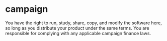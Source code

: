 # campaign
You have the right to run, study, share, copy, and modify the software here, so long as you distribute your product under the same terms.  You are responsible for complying with any applicable campaign finance laws.

